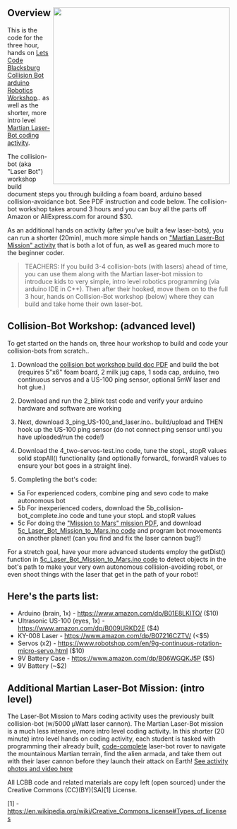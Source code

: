 ## Overview <IMG SRC=http://theweeks.org/tmp/PICS/LCBB/laser-bot.png align=right width=400>

This is the code for the three hour, hands on [Lets Code Blacksburg Collision Bot arduino Robotics Workshop](https://www.eventbrite.com/e/18949799360).. as well as the shorter, more intro level [Martian Laser-Bot coding activity](https://github.com/LetsCodeBlacksburg/LCBB_arduino-collision-bot/blob/master/arduino-robotics-laser-bot-lab.pdf).

The collision-bot (aka "Laser Bot") workshop build document steps you through building a foam board, arduino based collision-avoidance bot. See PDF instruction and code below.  The collision-bot workshop takes around 3 hours and you can buy all the parts off Amazon or AliExpress.com for around $30.

As an additional hands on activity (after you've built a few laser-bots), you can run a shorter (20min), much more simple hands on ["Martian Laser-Bot Mission" activity](https://github.com/LetsCodeBlacksburg/LCBB_arduino-collision-bot/blob/master/arduino-robotics-laser-bot-lab.pdf) that is both a lot of fun, as well as geared much more to the beginner coder.

> TEACHERS: If you build 3-4 collision-bots (with lasers) ahead of time, you can use them along 
> with the Martian laser-bot mission to introduce kids to very simple, intro level robotics programming 
> (via arduino IDE in C++).  Then after their hooked, move them on to the full 3 hour, hands on 
> Collision-Bot workshop (below) where they can build and take home their own laser-bot.


## Collision-Bot Workshop: (advanced level)
To get started on the hands on, three hour workshop to build and code your collision-bots from scratch..

1.  Download the [collision bot workshop build doc PDF](https://github.com/LetsCodeBlacksburg/LCBB_arduino-collision-bot/blob/master/PDF_arduino-robotics-collision-bot.pdf) and build the bot (requires 5"x6" foam board, 2 milk jug caps, 1 soda cap, arduino, two continuous servos and a US-100 ping sensor, optional 5mW laser and hot glue.)

2. Download and run the 2_blink test code and verify your arduino hardware and software are working

3. Next, download 3_ping_US-100_and_laser.ino.. build/upload and THEN hook up the US-100 ping sensor (do not connect ping sensor until you have uploaded/run the code!)

4. Download the 4_two-servos-test.ino code, tune the stopL, stopR values solid stopAll() functionality (and optionally forwardL, forwardR values to ensure your bot goes in a straight line).

5. Completing the bot's code:
* 5a For experienced coders, combine ping and sevo code to make autonomous bot
* 5b For inexperienced coders, download the 5b_collision-bot_complete.ino code and tune your stopL and stopR values
* 5c For doing the ["Mission to Mars" mission PDF](https://github.com/LetsCodeBlacksburg/LCBB_arduino-collision-bot/blob/master/arduino-robotics-laser-bot-lab.pdf), and download [5c_Laser_Bot_Mission_to_Mars.ino code](https://github.com/LetsCodeBlacksburg/LCBB_arduino-collision-bot/blob/master/5c_Laser_Bot_Mission_to_Mars.ino) and program bot movements on another planet! (can you find and fix the laser cannon bug?)

For a stretch goal, have your more advanced students employ the getDist() function in [5c_Laser_Bot_Mission_to_Mars.ino code](https://github.com/LetsCodeBlacksburg/LCBB_arduino-collision-bot/blob/master/5c_Laser_Bot_Mission_to_Mars.ino) to detect objects in the bot's path to make your very own autonomous collision-avoiding robot, or even shoot things with the laser that get in the path of your robot!

## Here's the parts list:
* Arduino (brain, 1x) - https://www.amazon.com/dp/B01E8LKITO/ ($10)
* Ultrasonic US-100 (eyes, 1x) - https://www.amazon.com/dp/B009URKD2E ($4)
* KY-008 Laser - https://www.amazon.com/dp/B07216CZTV/  (<$5)
* Servos (x2) - https://www.robotshop.com/en/9g-continuous-rotation-micro-servo.html ($10)
* 9V Battery Case - https://www.amazon.com/dp/B06WGQKJ5P ($5)
* 9V Battery (~$2)


## Additional Martian Laser-Bot Mission: (intro level)
The Laser-Bot Mission to Mars coding activity uses the previously built collision-bot (w/5000 µWatt laser cannon). The Martian Laser-Bot mission is a much less intensive, more intro level coding activity.  In this shorter (20 minute) intro  level hands on coding activity, each student is tasked with programming their already built, [code-complete](https://github.com/LetsCodeBlacksburg/LCBB_arduino-collision-bot/blob/master/5c_Laser_Bot_Mission_to_Mars.ino) laser-bot rover to navigate the mountainous Martian terrain, find the alien armada, and take them out with their laser cannon before they launch their attack on Earth!  [See activity photos and video here](https://photos.app.goo.gl/Kyo2fSg3D5SCUErP8)

All LCBB code and related materials are copy left (open sourced) under the Creative Commons (CC)(BY)(SA)[1] License.

[1] - https://en.wikipedia.org/wiki/Creative_Commons_license#Types_of_licenses
